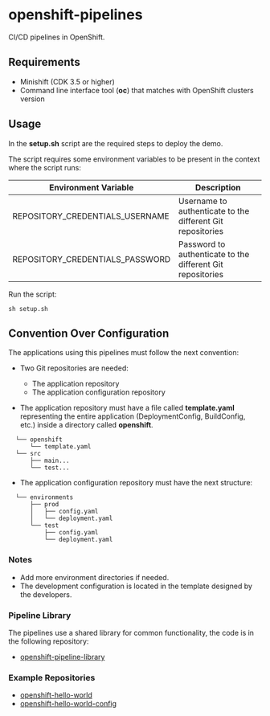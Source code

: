 # openshift-pipelines

CI/CD pipelines in OpenShift.

## Requirements

* Minishift (CDK 3.5 or higher)
* Command line interface tool (**oc**) that matches with OpenShift clusters version

## Usage

In the **setup.sh** script are the required steps to deploy the demo. 

The script requires some environment variables to be present in the context where the script runs:

| Environment Variable             | Description            |
| -------------------------------- | ----------------------------------------------------------- |
| REPOSITORY_CREDENTIALS_USERNAME  | Username to authenticate to the different Git repositories  |
| REPOSITORY_CREDENTIALS_PASSWORD  | Password to authenticate to the different Git repositories  |

Run the script:

    sh setup.sh

## Convention Over Configuration

The applications using this pipelines must follow the next convention:

* Two Git repositories are needed: 

  * The application repository
  * The application configuration repository

* The application repository must have a file called **template.yaml** representing the entire application (DeploymentConfig, BuildConfig, etc.) inside a directory called **openshift**.

```
  └── openshift
      └── template.yaml
  └── src
      ├── main...
      └── test...
```

* The application configuration repository must have the next structure:

```
  └── environments
      ├── prod
      │   ├── config.yaml
      │   └── deployment.yaml
      └── test
          ├── config.yaml
          └── deployment.yaml
```

### Notes

* Add more environment directories if needed.
* The development configuration is located in the template designed by the developers.

### Pipeline Library

The pipelines use a shared library for common functionality, the code is in the following repository:

* [openshift-pipeline-library](https://github.com/redhatcsargentina/openshift-pipeline-library.git)

### Example Repositories

* [openshift-hello-world](https://github.com/redhatcsargentina/openshift-hello-world.git)
* [openshift-hello-world-config](https://github.com/redhatcsargentina/openshift-hello-world-config.git)
